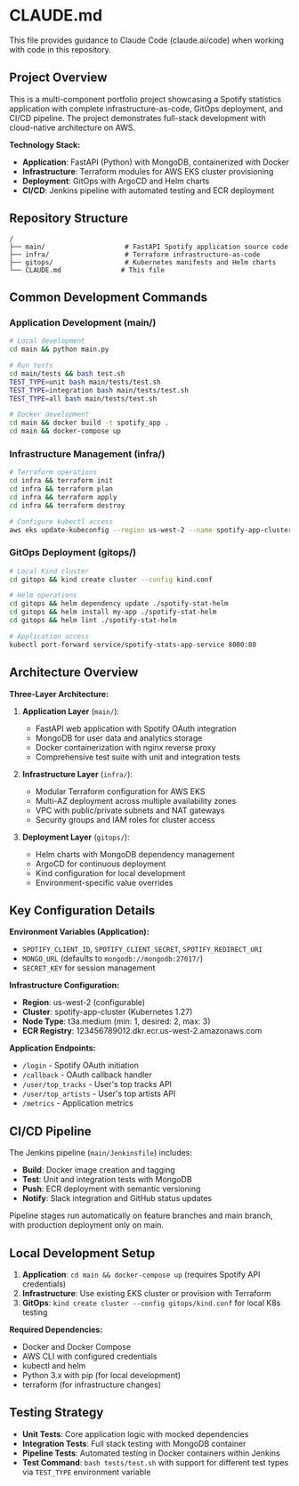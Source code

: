 # CLAUDE.md

This file provides guidance to Claude Code (claude.ai/code) when working with code in this repository.

## Project Overview

This is a multi-component portfolio project showcasing a Spotify statistics application with complete infrastructure-as-code, GitOps deployment, and CI/CD pipeline. The project demonstrates full-stack development with cloud-native architecture on AWS.

**Technology Stack:**
- **Application**: FastAPI (Python) with MongoDB, containerized with Docker
- **Infrastructure**: Terraform modules for AWS EKS cluster provisioning
- **Deployment**: GitOps with ArgoCD and Helm charts
- **CI/CD**: Jenkins pipeline with automated testing and ECR deployment

## Repository Structure

```
/
├── main/                    # FastAPI Spotify application source code
├── infra/                   # Terraform infrastructure-as-code
├── gitops/                  # Kubernetes manifests and Helm charts
└── CLAUDE.md               # This file
```

## Common Development Commands

### Application Development (main/)
```bash
# Local development
cd main && python main.py

# Run tests
cd main/tests && bash test.sh
TEST_TYPE=unit bash main/tests/test.sh
TEST_TYPE=integration bash main/tests/test.sh
TEST_TYPE=all bash main/tests/test.sh

# Docker development
cd main && docker build -t spotify_app .
cd main && docker-compose up
```

### Infrastructure Management (infra/)
```bash
# Terraform operations
cd infra && terraform init
cd infra && terraform plan
cd infra && terraform apply
cd infra && terraform destroy

# Configure kubectl access
aws eks update-kubeconfig --region us-west-2 --name spotify-app-cluster
```

### GitOps Deployment (gitops/)
```bash
# Local Kind cluster
cd gitops && kind create cluster --config kind.conf

# Helm operations
cd gitops && helm dependency update ./spotify-stat-helm
cd gitops && helm install my-app ./spotify-stat-helm
cd gitops && helm lint ./spotify-stat-helm

# Application access
kubectl port-forward service/spotify-stats-app-service 8000:80
```

## Architecture Overview

**Three-Layer Architecture:**

1. **Application Layer** (`main/`):
   - FastAPI web application with Spotify OAuth integration
   - MongoDB for user data and analytics storage
   - Docker containerization with nginx reverse proxy
   - Comprehensive test suite with unit and integration tests

2. **Infrastructure Layer** (`infra/`):
   - Modular Terraform configuration for AWS EKS
   - Multi-AZ deployment across multiple availability zones
   - VPC with public/private subnets and NAT gateways
   - Security groups and IAM roles for cluster access

3. **Deployment Layer** (`gitops/`):
   - Helm charts with MongoDB dependency management
   - ArgoCD for continuous deployment
   - Kind configuration for local development
   - Environment-specific value overrides

## Key Configuration Details

**Environment Variables (Application):**
- `SPOTIFY_CLIENT_ID`, `SPOTIFY_CLIENT_SECRET`, `SPOTIFY_REDIRECT_URI`
- `MONGO_URL` (defaults to `mongodb://mongodb:27017/`)
- `SECRET_KEY` for session management

**Infrastructure Configuration:**
- **Region**: us-west-2 (configurable)
- **Cluster**: spotify-app-cluster (Kubernetes 1.27)
- **Node Type**: t3a.medium (min: 1, desired: 2, max: 3)
- **ECR Registry**: 123456789012.dkr.ecr.us-west-2.amazonaws.com

**Application Endpoints:**
- `/login` - Spotify OAuth initiation
- `/callback` - OAuth callback handler
- `/user/top_tracks` - User's top tracks API
- `/user/top_artists` - User's top artists API
- `/metrics` - Application metrics

## CI/CD Pipeline

The Jenkins pipeline (`main/Jenkinsfile`) includes:
- **Build**: Docker image creation and tagging
- **Test**: Unit and integration tests with MongoDB
- **Push**: ECR deployment with semantic versioning
- **Notify**: Slack integration and GitHub status updates

Pipeline stages run automatically on feature branches and main branch, with production deployment only on main.

## Local Development Setup

1. **Application**: `cd main && docker-compose up` (requires Spotify API credentials)
2. **Infrastructure**: Use existing EKS cluster or provision with Terraform
3. **GitOps**: `kind create cluster --config gitops/kind.conf` for local K8s testing

**Required Dependencies:**
- Docker and Docker Compose
- AWS CLI with configured credentials
- kubectl and helm
- Python 3.x with pip (for local development)
- terraform (for infrastructure changes)

## Testing Strategy

- **Unit Tests**: Core application logic with mocked dependencies
- **Integration Tests**: Full stack testing with MongoDB container
- **Pipeline Tests**: Automated testing in Docker containers within Jenkins
- **Test Command**: `bash tests/test.sh` with support for different test types via `TEST_TYPE` environment variable